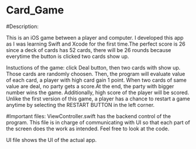 # Card_Game

#Description:

This is an iOS game between a player and computer. I developed this app as I was learning Swift and Xcode
for the first time.The perfect score is 26 since a deck of cards has 52 cards, there will be 26 rounds
because everytime the button is clicked two cards show up.

Instuctions of the game: click Deal button, then two cards with show up. Those cards are randomly choosen.
Then, the program will evaluate value of each card, a player with high card gain 1 point.
When two cards of same value are deal, no party gets a score.At the end, the party with bigger number wins the game.
Additionally, high score of the player will be scored. Unlike the first version of this game, a player has a chance to
restart a game anytime by selecting the RESTART BUTTON in the left corner.


#Important files:
ViewController.swift has the backend control of the program. This file is in charge of communicating with UI so that
each part of the screen does the work as intended. Feel free to look at the code.

UI file shows the UI of the actual app.
